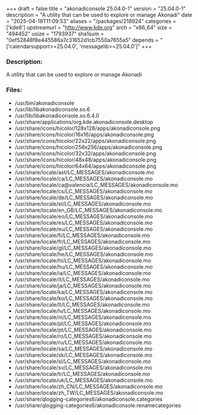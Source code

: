 +++
draft = false
title = "akonadiconsole 25.04.0-1"
version = "25.04.0-1"
description = "A utility that can be used to explore or manage Akonadi"
date = "2025-04-18T11:09:53"
aliases = "/packages/218924"
categories = ['kde6']
upstreamurl = "http://www.kde.org"
arch = "x86_64"
size = "494452"
usize = "1793937"
sha1sum = "0ef52848f8e445586a7c31652d1cb7550a7655a5"
depends = "['calendarsupport>=25.04.0', 'messagelib>=25.04.0']"
+++
### Description: 
A utility that can be used to explore or manage Akonadi

### Files: 
* /usr/bin/akonadiconsole
* /usr/lib/libakonadiconsole.so.6
* /usr/lib/libakonadiconsole.so.6.4.0
* /usr/share/applications/org.kde.akonadiconsole.desktop
* /usr/share/icons/hicolor/128x128/apps/akonadiconsole.png
* /usr/share/icons/hicolor/16x16/apps/akonadiconsole.png
* /usr/share/icons/hicolor/22x22/apps/akonadiconsole.png
* /usr/share/icons/hicolor/256x256/apps/akonadiconsole.png
* /usr/share/icons/hicolor/32x32/apps/akonadiconsole.png
* /usr/share/icons/hicolor/48x48/apps/akonadiconsole.png
* /usr/share/icons/hicolor/64x64/apps/akonadiconsole.png
* /usr/share/locale/ast/LC_MESSAGES/akonadiconsole.mo
* /usr/share/locale/ca/LC_MESSAGES/akonadiconsole.mo
* /usr/share/locale/ca@valencia/LC_MESSAGES/akonadiconsole.mo
* /usr/share/locale/cs/LC_MESSAGES/akonadiconsole.mo
* /usr/share/locale/de/LC_MESSAGES/akonadiconsole.mo
* /usr/share/locale/el/LC_MESSAGES/akonadiconsole.mo
* /usr/share/locale/en_GB/LC_MESSAGES/akonadiconsole.mo
* /usr/share/locale/eo/LC_MESSAGES/akonadiconsole.mo
* /usr/share/locale/es/LC_MESSAGES/akonadiconsole.mo
* /usr/share/locale/eu/LC_MESSAGES/akonadiconsole.mo
* /usr/share/locale/fi/LC_MESSAGES/akonadiconsole.mo
* /usr/share/locale/fr/LC_MESSAGES/akonadiconsole.mo
* /usr/share/locale/gl/LC_MESSAGES/akonadiconsole.mo
* /usr/share/locale/he/LC_MESSAGES/akonadiconsole.mo
* /usr/share/locale/hi/LC_MESSAGES/akonadiconsole.mo
* /usr/share/locale/hu/LC_MESSAGES/akonadiconsole.mo
* /usr/share/locale/ia/LC_MESSAGES/akonadiconsole.mo
* /usr/share/locale/it/LC_MESSAGES/akonadiconsole.mo
* /usr/share/locale/ja/LC_MESSAGES/akonadiconsole.mo
* /usr/share/locale/ka/LC_MESSAGES/akonadiconsole.mo
* /usr/share/locale/ko/LC_MESSAGES/akonadiconsole.mo
* /usr/share/locale/lt/LC_MESSAGES/akonadiconsole.mo
* /usr/share/locale/lv/LC_MESSAGES/akonadiconsole.mo
* /usr/share/locale/nl/LC_MESSAGES/akonadiconsole.mo
* /usr/share/locale/pl/LC_MESSAGES/akonadiconsole.mo
* /usr/share/locale/pt/LC_MESSAGES/akonadiconsole.mo
* /usr/share/locale/ro/LC_MESSAGES/akonadiconsole.mo
* /usr/share/locale/ru/LC_MESSAGES/akonadiconsole.mo
* /usr/share/locale/sa/LC_MESSAGES/akonadiconsole.mo
* /usr/share/locale/sk/LC_MESSAGES/akonadiconsole.mo
* /usr/share/locale/sl/LC_MESSAGES/akonadiconsole.mo
* /usr/share/locale/sv/LC_MESSAGES/akonadiconsole.mo
* /usr/share/locale/tr/LC_MESSAGES/akonadiconsole.mo
* /usr/share/locale/uk/LC_MESSAGES/akonadiconsole.mo
* /usr/share/locale/zh_CN/LC_MESSAGES/akonadiconsole.mo
* /usr/share/locale/zh_TW/LC_MESSAGES/akonadiconsole.mo
* /usr/share/qlogging-categories6/akonadiconsole.categories
* /usr/share/qlogging-categories6/akonadiconsole.renamecategories
